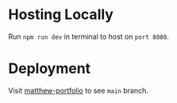 # Hosting Locally

Run `npm run dev` in terminal to host on `port 8080`.

# Deployment

Visit [matthew-portfolio](https://matthew-portfolio-lilac.vercel.app/) to see `main` branch.
